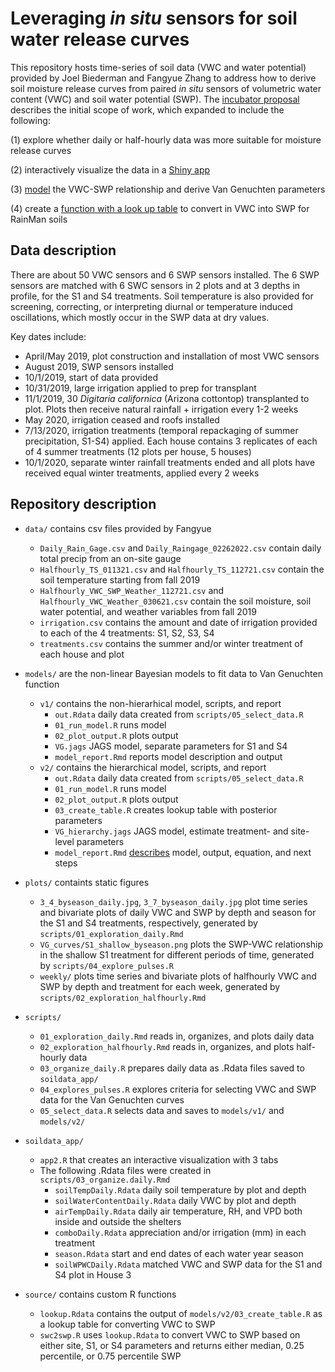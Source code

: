 # Leveraging <i>in situ</i> sensors for soil water release curves
This repository hosts time-series of soil data (VWC and water potential) provided by Joel Biederman and Fangyue Zhang to address how to derive soil moisture release curves from paired <i>in situ</i> sensors of volumetric water content (VWC) and soil water potential (SWP). The [incubator proposal](https://docs.google.com/document/d/1IWLPrM-9FJBcEZBZ_9FvtPL6JcJhNUR6HLwgwzTGFv4/edit) describes the initial scope of work, which expanded to include the following:

(1) explore whether daily or half-hourly data was more suitable for moisture release curves

(2) interactively visualize the data in a [Shiny app](https://viz.datascience.arizona.edu/rainman-soildata/)

(3) [model](https://viz.datascience.arizona.edu/VG_curves/) the VWC-SWP relationship and derive Van Genuchten parameters 

(4) create a [function with a look up table](https://github.com/cct-datascience/Rainman-swp/tree/main/source) to convert in VWC into SWP for RainMan soils

## Data description
There are about 50 VWC sensors and 6 SWP sensors installed. The 6 SWP sensors are matched with 6 SWC sensors in 2 plots and at 3 depths in profile, for the S1 and S4 treatments. Soil temperature is also provided for screening, correcting, or interpreting diurnal or temperature induced oscillations, which mostly occur in the SWP data at dry values.

Key dates include:
- April/May 2019, plot construction and installation of most VWC sensors
- August 2019, SWP sensors installed
- 10/1/2019, start of data provided
- 10/31/2019, large irrigation applied to prep for transplant
- 11/1/2019, 30 <i>Digitaria californica</i> (Arizona cottontop) transplanted to plot. Plots then receive natural rainfall + irrigation every 1-2 weeks
- May 2020, irrigation ceased and roofs installed
- 7/13/2020, irrigation treatments (temporal repackaging of summer precipitation, S1-S4) applied. Each house contains 3 replicates of each of 4 summer treatments (12 plots per house, 5 houses)
- 10/1/2020, separate winter rainfall treatments ended and all plots have received equal winter treatments, applied every 2 weeks

## Repository description

- `data/` contains csv files provided by Fangyue
  - `Daily_Rain_Gage.csv` and `Daily_Raingage_02262022.csv` contain daily total precip from an on-site gauge
  - `Halfhourly_TS_011321.csv` and `Halfhourly_TS_112721.csv` contain the soil temperature starting from fall 2019
  - `Halfhourly_VWC_SWP_Weather_112721.csv` and `Halfhourly_VWC_Weather_030621.csv` contain the soil moisture, soil water potential, and weather variables from fall 2019
  - `irrigation.csv` contains the amount and date of irrigation provided to each of the 4 treatments: S1, S2, S3, S4
  - `treatments.csv` contains the summer and/or winter treatment of each house and plot
  
- `models/` are the non-linear Bayesian models to fit data to Van Genuchten function
  - `v1/` contains the non-hierarhical model, scripts, and report
    - `out.Rdata` daily data created from `scripts/05_select_data.R`
    - `01_run_model.R` runs model
    - `02_plot_output.R` plots output
    - `VG.jags` JAGS model, separate parameters for S1 and S4
    - `model_report.Rmd` reports model description and output
  - `v2/` contains the hierarchical model, scripts, and report
    - `out.Rdata` daily data created from `scripts/05_select_data.R`
    - `01_run_model.R` runs model
    - `02_plot_output.R` plots output
    - `03_create_table.R` creates lookup table with posterior parameters
    - `VG_hierarchy.jags` JAGS model, estimate treatment- and site-level parameters
    - `model_report.Rmd` [describes](https://viz.datascience.arizona.edu/VG_curves/) model, output, equation, and next steps

- `plots/` containts static figures
  - `3_4_byseason_daily.jpg`, `3_7_byseason_daily.jpg` plot time series and bivariate plots of daily VWC and SWP by depth and season for the S1 and S4 treatments, respectively, generated by `scripts/01_exploration_daily.Rmd`
  - `VG_curves/S1_shallow_byseason.png` plots the SWP-VWC relationship in the shallow S1 treatment for different periods of time, generated by `scripts/04_explore_pulses.R`
  - `weekly/` plots time series and bivariate plots of halfhourly VWC and SWP by depth and treatment for each week, generated by `scripts/02_exploration_halfhourly.Rmd`

- `scripts/`
  - `01_exploration_daily.Rmd` reads in, organizes, and plots daily data
  - `02_exploration_halfhourly.Rmd` reads in, organizes, and plots half-hourly data
  - `03_organize_daily.R` prepares daily data as .Rdata files saved to `soildata_app/`
  - `04_explores_pulses.R` explores criteria for selecting VWC and SWP data for the Van Genuchten curves
  - `05_select_data.R` selects data and saves to `models/v1/` and `models/v2/`
  
- `soildata_app/`
  - `app2.R` that creates an interactive visualization with 3 tabs
  - The following .Rdata files were created in `scripts/03_organize.daily.Rmd`
    - `soilTempDaily.Rdata` daily soil temperature by plot and depth
    - `soilWaterContentDaily.Rdata` daily VWC by plot and depth
    - `airTempDaily.Rdata` daily air temperature, RH, and VPD both inside and outside the shelters
    - `comboDaily.Rdata` appreciation and/or irrigation (mm) in each treatment
    - `season.Rdata` start and end dates of each water year season
    - `soilWPWCDaily.Rdata` matched VWC and SWP data for the S1 and S4 plot in House 3

- `source/` contains custom R functions
  - `lookup.Rdata` contains the output of `models/v2/03_create_table.R` as a lookup table for converting VWC to SWP 
  - `swc2swp.R` uses `lookup.Rdata` to convert VWC to SWP based on either site, S1, or S4 parameters and returns either median, 0.25 percentile, or 0.75 percentile SWP
